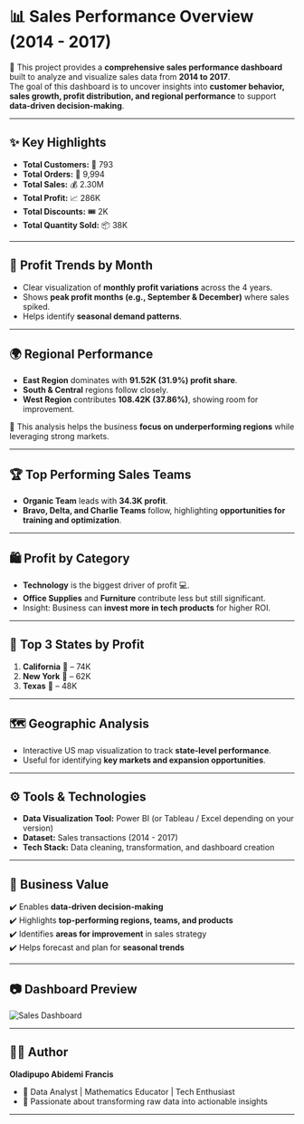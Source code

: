 # 📊 Sales Performance Overview (2014 - 2017)

🚀 This project provides a **comprehensive sales performance dashboard** built to analyze and visualize sales data from **2014 to 2017**.  
The goal of this dashboard is to uncover insights into **customer behavior, sales growth, profit distribution, and regional performance** to support **data-driven decision-making**.  

---

## ✨ Key Highlights

- **Total Customers:** 👥 793  
- **Total Orders:** 🛒 9,994  
- **Total Sales:** 💰 2.30M  
- **Total Profit:** 📈 286K  
- **Total Discounts:** 🎟️ 2K  
- **Total Quantity Sold:** 📦 38K  

---

## 📅 Profit Trends by Month
- Clear visualization of **monthly profit variations** across the 4 years.  
- Shows **peak profit months (e.g., September & December)** where sales spiked.  
- Helps identify **seasonal demand patterns**.  

---

## 🌍 Regional Performance
- **East Region** dominates with **91.52K (31.9%) profit share**.  
- **South & Central** regions follow closely.  
- **West Region** contributes **108.42K (37.86%)**, showing room for improvement.  

📌 This analysis helps the business **focus on underperforming regions** while leveraging strong markets.  

---

## 🏆 Top Performing Sales Teams
- **Organic Team** leads with **34.3K profit**.  
- **Bravo, Delta, and Charlie Teams** follow, highlighting **opportunities for training and optimization**.  

---

## 🛍️ Profit by Category
- **Technology** is the biggest driver of profit 💻.  
- **Office Supplies** and **Furniture** contribute less but still significant.  
- Insight: Business can **invest more in tech products** for higher ROI.  

---

## 📌 Top 3 States by Profit
1. **California** 🥇 – 74K  
2. **New York** 🥈 – 62K  
3. **Texas** 🥉 – 48K  

---

## 🗺️ Geographic Analysis
- Interactive US map visualization to track **state-level performance**.  
- Useful for identifying **key markets and expansion opportunities**.  

---

## ⚙️ Tools & Technologies
- **Data Visualization Tool:** Power BI (or Tableau / Excel depending on your version)  
- **Dataset:** Sales transactions (2014 - 2017)  
- **Tech Stack:** Data cleaning, transformation, and dashboard creation  

---

## 🚀 Business Value
✔️ Enables **data-driven decision-making**  
✔️ Highlights **top-performing regions, teams, and products**  
✔️ Identifies **areas for improvement** in sales strategy  
✔️ Helps forecast and plan for **seasonal trends**  

---

## 📷 Dashboard Preview
![Sales Dashboard](./Screenshot.jpg)  

---

## 👨‍💻 Author
**Oladipupo Abidemi Francis**  
- 📌 Data Analyst | Mathematics Educator | Tech Enthusiast  
- 🎯 Passionate about transforming raw data into actionable insights  
 

---
